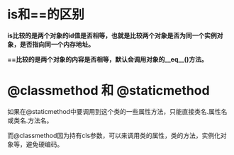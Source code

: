 # is和==的区别

**is比较的是两个对象的id值是否相等，也就是比较两个对象是否为同一个实例对象，是否指向同一个内存地址。**

**==比较的是两个对象的内容是否相等，默认会调用对象的__eq__()方法。**

# @classmethod 和 @staticmethod

如果在@staticmethod中要调用到这个类的一些属性方法，只能直接类名.属性名或类名.方法名。

而@classmethod因为持有cls参数，可以来调用类的属性，类的方法，实例化对象等，避免硬编码。

